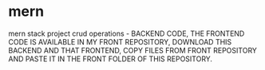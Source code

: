# mern
 mern stack project crud operations - BACKEND CODE,
 THE FRONTEND CODE IS AVAILABLE IN MY FRONT REPOSITORY, DOWNLOAD THIS BACKEND AND THAT FRONTEND, COPY FILES FROM FRONT REPOSITORY AND PASTE IT IN THE FRONT FOLDER OF THIS REPOSITORY.
